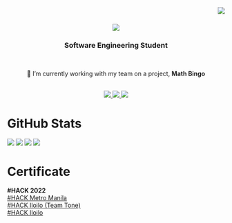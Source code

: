 <img align="right" src="https://visitor-badge.laobi.icu/badge?page_id=jivayydelacruz.jivayydelacruz" />

<h1 align="center">
    <img src="https://readme-typing-svg.herokuapp.com/?font=Righteous&size=35&center=true&vCenter=true&width=500&height=70&duration=4000&lines=Hi+There!+👋;+I%27m+Jiv+Dela%20Cruz!;" />
</h1>

<h3 align="center">Software Engineering Student</h3>
<br/>

<div align="center">
    
 🔭 I’m currently working with my team on a project, **Math Bingo**
 </div>
 
 <br/>
 
<div align="center"> 
  <a href="mailto:jivayydelacruz@gmail.com">
    <img src="https://img.shields.io/badge/Gmail-333333?style=for-the-badge&logo=gmail&logoColor=red" />
  </a>
  <a href="https://www.linkedin.com/in/jiverlee-p-dela-cruz-41716a253/" target="_blank">
    <img src="https://img.shields.io/badge/LinkedIn-0077B5?style=for-the-badge&logo=linkedin&logoColor=white" target="_blank" />
  </a>
  <a href="https://www.facebook.com/iam.jivdelacruz23/">
    <img src="https://img.shields.io/badge/Facebook-%231877F2.svg?style=for-the-badge&logo=Facebook&logoColor=white" />
  </a>
</div>

# GitHub Stats
![](https://github-readme-stats.vercel.app/api?username=jivayydelacruz&show_icons=true&theme=onedark&card_width=495&rank_icon=percentile&hide_border=true&border_radius=0)
![](https://github-readme-streak-stats.herokuapp.com/?user=jivayydelacruz&show_icons=true&count_private=true&theme=onedark&layout=compact&hide_border=true&card_width=495&border_radius=0)
![](https://github-readme-stats.vercel.app/api/top-langs/?username=jivayydelacruz&show_icons=true&count_private=true&theme=onedark&layout=compact&hide_border=true&card_width=495&border_radius=0)
![](https://github-profile-trophy.vercel.app/?username=jivayydelacruz&theme=discord&no-frame=false&no-bg=true&margin-w=4)

# Certificate
**#HACK 2022**\
[#HACK Metro Manila](https://drive.google.com/file/d/1GaQNzLcXHqkV1F9zaq_OhzxfTwQrVjsy/view)\
[#HACK Iloilo (Team Tone)](https://drive.google.com/file/d/1bVjnLlE9EfXRa0s2jl6UBRyYWn6Y5vXL/view)\
[#HACK Iloilo](https://drive.google.com/file/d/11SSGrj4LLt0y88Bb7aEHigQW7pZbk9z6/view)

